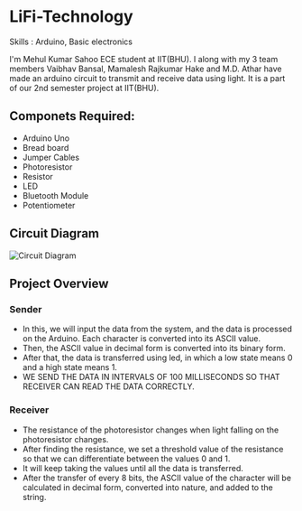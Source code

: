 # LiFi-Technology

Skills : Arduino, Basic electronics

I'm Mehul Kumar Sahoo ECE student at IIT(BHU). I along with my 3 team members Vaibhav Bansal, Mamalesh Rajkumar Hake and M.D. Athar have made an arduino circuit to transmit and receive data using light. It is a part of our 2nd semester project at IIT(BHU).

## Componets Required:
- Arduino Uno
- Bread board
- Jumper Cables
- Photoresistor
- Resistor
- LED
- Bluetooth Module
- Potentiometer

## Circuit Diagram
![Circuit Diagram](https://user-images.githubusercontent.com/93527557/185404721-a11342c3-0fb1-4b75-9980-d93b46a1fa04.jpeg)

## Project Overview
### Sender
- In this, we will input the data from the system, and the data is processed on the Arduino. Each character is converted into its ASCII value.
- Then, the ASCII value in decimal form is converted into its binary form.
- After that, the data is transferred using led, in which a low state means 0 and a high state means 1.
- WE SEND THE DATA IN INTERVALS OF 100 MILLISECONDS SO THAT RECEIVER CAN READ THE DATA CORRECTLY.

### Receiver
- The resistance of the photoresistor changes when light falling on the photoresistor changes.
- After finding the resistance, we set a threshold value of the resistance so that we can differentiate between the values 0 and 1.
- It will keep taking the values until all the data is transferred.
- After the transfer of every 8 bits, the ASCII value of the character will be calculated in decimal form, converted into nature, and added to the string.
